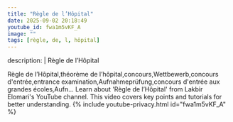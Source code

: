 ```yaml
---
title: "Règle de l’Hôpital"
date: 2025-09-02 20:18:49 
youtube_id: fwa1m5vKF_A
image: ""
tags: [règle, de, l, hôpital]
---
```

description: |
  Règle de l’Hôpital
  
  
  
  
  Règle de l’Hôpital,théorème de l’hôpital,concours,Wettbewerb,concours d'entrée,entrance examination,Aufnahmeprüfung,concours d'entrée aux grandes écoles,Aufn...
  Learn about 'Règle de l’Hôpital' from Lakbir Elomari's YouTube channel. This video covers key points and tutorials for better understanding.
{% include youtube-privacy.html id="fwa1m5vKF_A" %}
